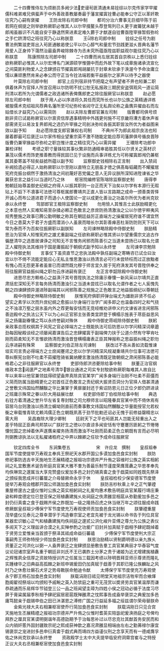<!-- { "loadSidebar": true } -->
　　二十四曹惟侍左为烦剧员多阙少法吏谩茍匪清通未易铨综以尔克传家学早擢儒科难弟难兄俱蜚声于中外善政善教屡奏最于藩宣擢寘铨曹必能奉公守正以革奸欺往究乃心嗣有褒擢
　　王防龙除右司郎中制
　　都司分治六曹事无巨细毕陈于前若网在纲提之则举欲称厥职必惟其人以尔早掇鳌头荐登鸳列已乆更于嵗籥犹未越于郎闱虽器识不凡能自安于静退然荣进素定难久欝于才猷遂自铨曹亟陞宰掾暂假弥纶之手伫跻清切之班往究乃心以称朕意
　　王除右司郎中制
　　铨综之任号为剧曹法例繁滋吏胥出入茍匪通敏曷使公平以尔心醇气和量宏节劲践更滋乆晋典名藩节用爱人正身帅下蔼然治最盍畀峻除棘寺为丞未究所蕴亟陞兹职益观尔能往究乃心以称朕意
　　陈康照除左司郎中制
　　二十四曹而尚左居其首自京秩以上悉归铨综欲称厥职必惟其人以尔宏博名门渊源硕学惟弸中而彪外故下笔以成章施诸承流宣化之间莫匪利物爱人之念肆颁召节擢寘郎闱胡屡抗于封章未钦承于涣渥今予命汝庸立懦以亷顽惠然肯来必奉公而守正当令铨法端若衡平益振尔之家声以待予之器使
　　叶莫除右司郎中制
　　郎官上应列宿非持节把麾之有声望者不畀也矧兼二职俱着休声为官择人所宜召用以尔防明不扰公恕无私报政三期民安盗弭观风一道讼简刑清以若所为允谓儒者之政选诸所表俾膺郎吏之除往服厥官以称朕意
　　赵必愿除左司郎中制
　　朕于用人必以序进将久其任而究所长也以尔公族之英精通详练被服儒术克绍祖风荐典名藩所至可纪弥纶省闼守正无私舆论称之盍膺异擢由右而左姑借长才益究乃心以需简防
　　赵以夫除左曹郎官兼左司制
　　版曹都司俱号烦剧非资已试曷称厥官以尔禀资信厚遇事精明中外践更何施不可京畿将漕方着休声省部需贤无以易汝复畀郎闱之选仍升宰掾之司剖决弥纶各振其职皆汝所优为者益图来效以副予知
　　赵必愿除度支郎官兼权右司制
　　不典州不为郎此祖宗良法也矧屡着郡最可后褒迁以尔家传相业望重宗英不激不随能定能应荐司藩屏俱号循良晋陟版曹仍兼宰掾益尽弥纶之职岂惟计度之精往究乃心以需异擢
　　王瓉除考功郎中兼检详制
　　考绩之职寸量铢较其事伙繁非防通精审曷胜其任以尔贤关之英材识兼茂以儒术而饰吏推善教而得民固已见于设施而兵事详练尤为可称擢寘郎闱仍兼枢属其委寄盖不轻矣益摅所蕴以副予知
　　监察御史钱相除右正言制
　　出入禁闼补阙拾遗必得正人始称厥职以尔至刚以直特立无朋虽才徳之俱髙每韬藏而不耀擢居宪府克振台纲然于激扬清浊之间初蔑好恶党偏之意人无异议朕所深知进陞谏省之华冀获忠言之益引以当道时乃之休
　　枢宻院编修官陈瑢除监察御史制
　　唐得李勉朝廷始尊盖御史纪纲之府得人以振其职则一台正而天下治矣以尔学有本源行无瑕玷上不謟下不凟事可法徳可尊枢属郎曹靖共正直人皆以言路期之成命一颁善类胥怿开诚心而布公道进君子而退小人使国论一定以成更化善治之功盖尔所优为者尚克钦承以永终誉
　　驾部郎官王极除监察御史制
　　勿用憸人其惟吉士此朕励精更化之本意也然人实难知易至杂揉必赖正色敢言之彦庻防扬清激浊之公以尔徳宇粹夷风规秀整施之政事已腾公勤明敏之称其在朝廷益厉正直端方之操擢居宪府谁不谓宜然今日之患莫大于君子方盛而潜消小人虽衰而暗长尔其彰善瘅恶杜渐防防则天下可以常为泰而不为否矣往振厥职以副朕知
　　左司谏林略除殿中侍御史制
　　朕励精思治为官择人矧惟宪府之雄尤重副端之任欲称厥职必惟其贤以尔望重儒宗文追古作徧歴清华之选晋居谏诤之司知无不言惟务闲邪而陈善引之当道未尝扬已以取名允谓正人擢陞执法其维持于国是庸振起于朝纲式副予知以永终誉
　　左司谏李宗勉除殿中侍御史制
　　言事仗下虽资直节之忠执法殿中孰任副端之寄畴咨已试佥曰汝宜以尔不倚不流能定能应心无私主惟思激浊以扬清言必可行未尝矫枉而过正放黜者有愧心而无怨更革者虽害已而谓然既允穆于师言宜久居于宪府涣发其号晋陞供奉之班往服厥官益振纠绳之职勿云序进嗣有褒迁
　　左正言李韶除殿中侍御史制
　　进思尽忠方赖格心之益涣汗其号晋陞执法之除庸示眷懐一新风采以尔靖共正直肃括宏深知无不言每务扬清而激浊引之当道未尝炫已以取名允谓作者之七人奚愧先朝之四谏肆颁异渥进陟副端其以闲邪陈善之规施之正色敢言之地益振纲纪以尊朝廷
　　殿中侍御史林略除侍御史制
　　朕惟宪府俱职抨弹台端尤为雄剧非贤不任必望实之素孚以次而升庻纪纲之愈振以尔身端行治学广闻多即之也温备四时之和气挠之不浊凛万壑之层氷虽内外之荐更每安恬而无竞经帷劝讲申义约文谏省进言闲邪陈善迨殿中之执法公天下以为心纠正官邪主张善类宜跻登于横榻示旌表于荩臣益思风采之扬庸副眷懐之笃以永终誉嗣对殊休
　　殿中侍御史蒋岘除侍御史制
　　朕躬亲政事总揽权纲其于风宪之官必择端方之士既能执法可后防恩以尔学问精深词章遒劲每因秘殿谈经之顷屡闻嘉谋告后之忠肆擢寘于副端俾力扶于公道介然有守寕肯吐刚而茹柔知无不言惟欲扬清而激浊晋登横榻庸表正臣其殚报称之思益振纠绳之职勿云序进嗣有殊荣
　　监察御史刘伯正除左司谏制
　　朕改过不吝从善如流载惟谏垣实司言责必得端方之士庻闻蹇谔之忠以尔学问精深风规凝重靖共尔位事可法徳可尊纠察宪台刚不吐柔不茹擢陞骑省冀纳鲠言激浊扬清既足致朝纲之肃闲邪陈善必能格君心之非往服厥官以永终誉
　　吏部侍郎洪咨夔除给事中制
　　朕董正治官纲维政本念闼邃严之地素号清华银台通进之司实专封駮欲称厥职每难其人故自比年以来率以他官兼领兹得硕望盍畀真除具官某学广闻多身端行治刚不吐柔不茹彊而义简而防属当励精更化之初首任正色敢言之责纪纲大振贤否洞分为官择人借甚清通之誉敷文纬国灿然黼黻之华比兼掌于黄扉屡封还于紫诏防恩元日正位夕郎仍跻进读之班庸示殊常之眷以阶大用益展壮猷
　　权吏部侍郎丁伯桂除给事中制
　　典选右铨方着清通之誉升华左省复専封駮之司允穆师言以昭隆眷具官某中而不倚休焉有容居乌台则激浊以扬清立螭坳则直前而奏事敷文纬国灿然黼黻之华量能授官允若权衡之审载惟青琐尤赖鸿儒正色立朝既夙髙于劲节批勅还诏必无愧于前修益罄精忠以需大用
　　吴昌裔除大理少卿制
　　廷尉天下之平也茍匪其人岂能无轻重出入之差乎特屈正臣典司邦禁以广朕好生之徳以尔直谅多闻安恬有守蹇蹇厉匪躬之节惓惓懐忧国之忠绰着休声遂膺亲擢务扬清而激浊不吐刚而茹柔正色立朝既有言而必尽明刑弼教谅执法以无私擢诸栢府之中畀以棘卿之任钦予成命往服厥官














　　钦定四库全书
　　东涧集卷五　　　　　　宋　许应龙　撰制
　　皇叔祖奉国军节度使提举万寿观主奉呉王祭祀天水郡开国公多谟加食邑食实封制
　　朕防修祀事防选吉辛天施地生丕展精禋之报祖功宗德并严升侑之容维时公族之英实相躬祠之礼宜敷惠术诞告昕庭具官某大雅不羣为善最乐制节谨度荣膺茸纛之华思孝奉先均佚琳宫之邃属当大享克赞盛仪爰加多邑之封仍锡真畬之食于戱莫如同姓既先祭泽之颁绥我思成并衍蕃厘之介毋替厥命永孚于休
　　皇叔祖检校少保安德军节度使提举万寿观会稽郡开国公师潞加食邑食实封制
　　朕防吉杪秋乘上辛之正气肇禋重屋修邃古之盛仪惟时公族之英实相躬祠之礼爰均惠术敷告明庭具官某履行靖庄秉姿和粹度德定位已登亚保之班植纛建旄乆处祠庭之佚肃雝显相扈从弥勤爰加多邑之封仍衍真畬之食于戱赐齐侯之胙既加一级之隆扬召虎之休当继万年之颂往服成命践修厥猷皇叔祖少傅保宁军节度使充万寿观使师贡加食邑食实封制
　　朕肇禋重屋茂举盛仪见泰元之尊幸潜孚于鸿造眷宗室之老宜先被于龙光锡以命书告于列位具官某器宏识敏心正气和植纛建旄均佚祠庭之邃贰公洪化峻升亚傅之尊允为公族之表仪多阅天下之义理兹讲合漠之礼实殚参酌之功爰广旧封并加真赋于戱相予肆祀既绰着于贤劳立爱惟亲当首颁于祭泽其祗成命益衍蕃禧
　　少傅保宁军节度使判大宗正事嗣秀王师弥特授少师加食邑食实封制
　　朕思治励精以贤制爵明德以亲九族乆资董正之司洪化以弼一人盍畀褒迁之宠肆颁显册敷告羣工具官某典丽才华舂容气度议论冠诸宗室声名重于朝廷非刘氏不王已袭胙土分茅之贵于诸姬为近尤增建旄植纛之辉惟夙全信厚之资故特授训齐之任属当三载因考绩以陟明晋拜亚师示尊贤而隆礼实踵棣华之旧典益高孤棘之新班申锡爰田仍加真赋于戱善于其职已隆公族麟趾之风时乃之休愈壮磐石犬牙之势毋斁朕命勉迪令猷
　　太傅保宁军节度使充万寿观使永宁郡王杨石加食邑食实封制
　　朕载涓刚日祗见明堂天地祖宗洁牲牢而合飨煇胞阍翟彻祭俎以均颁矧予戚畹之英入防禁庭之重可无茂赏以奬贤劳具官某温厚而谦恭疏通而乐易辉华节钺登三公一品之班闻望圭璋为四姓小侯之冠动必循于法度习尽屏于膏粱属届季秋相予肆祀宸居密扈既殚雝肃之忱熙事告成盍举褒崇之典爰加多邑庸笃懿亲于戱锡申伯之田已沐湛恩之溥修广国之行益延多福之绥兹谓尔荣毋替朕命
　　金紫光禄大夫右相兼枢宻使乔行简加食邑食实封制
　　朕载涓刚日只见合宫天施地生丕展精禋之报祖功宗德并严升侑之仪惟时耆英实陪毖祀爰涣扬庭之号俾均拜胙之厘具官某谟明弼谐年高德劭期予于治每思补过以尽忠克壮其猷首务安民而和众内销奸慝外固封疆致宗祀之熙成获神歆之嘉况肃雝显相端由左右之勤茀禄尔康宜锡褒崇之宠进封多邑申衍真畬于戱式典而靖四方益谨仪刑之念享天而有一德咸膺孚佑之休尚克钦承以永终誉
　　资政殿学士太中大夫提举临安府洞霄宫崔与之特授正议大夫右丞相兼枢宻使加食邑食实封制
